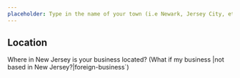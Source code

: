 ```yaml
---
placeholder: Type in the name of your town (i.e Newark, Jersey City, etc)
---
```


## Location

Where in New Jersey is your business located? (What if my business |not based in New Jersey?|foreign-business`)
